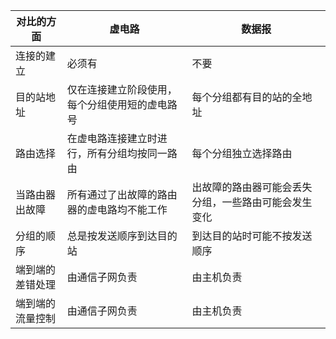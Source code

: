 | 对比的方面       | 虚电路                                         | 数据报                                               |
| ---------------- | ---------------------------------------------- | ---------------------------------------------------- |
| 连接的建立       | 必须有                                         | 不要                                                 |
| 目的站地址       | 仅在连接建立阶段使用，每个分组使用短的虚电路号 | 每个分组都有目的站的全地址                           |
| 路由选择         | 在虚电路连接建立时进行，所有分组均按同一路由   | 每个分组独立选择路由                                 |
| 当路由器出故障   | 所有通过了出故障的路由器的虚电路均不能工作     | 出故障的路由器可能会丢失分组，一些路由可能会发生变化 |
| 分组的顺序       | 总是按发送顺序到达目的站                       | 到达目的站时可能不按发送顺序                         |
| 端到端的差错处理 | 由通信子网负责                                 | 由主机负责                                           |
| 端到端的流量控制 | 由通信子网负责                                 | 由主机负责                                           |